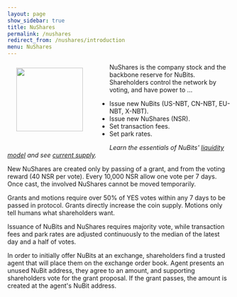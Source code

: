 ```yaml
---
layout: page
show_sidebar: true
title: NuShares
permalink: /nushares
redirect_from: /nushares/introduction
menu: NuShares
---
```

<img src="{{ site.url }}{{ site.baseurl }}/assets/nushares-logo-full-150-twotone.png" width="150" height="143" alt="" style="float: left; margin: 10px 60px 40px 20px">
NuShares is the company stock and the backbone reserve for NuBits. Shareholders control the network by voting, and have power to …

- Issue new NuBits (US-NBT, CN-NBT, EU-NBT, X-NBT).
- Issue new NuShares (NSR).
- Set transaction fees.
- Set park rates.

*Learn the essentials of NuBits' [liquidity model](https://discuss.nubits.com/t/nubits-liquidity-model/5395) and see [current supply](https://nubits.com/supply).*

New NuShares are created only by passing of a grant, and from the voting reward (40 NSR per vote). Every 10,000 NSR allow one vote per 7 days. Once cast, the involved NuShares cannot be moved temporarily.

Grants and motions require over 50% of YES votes within any 7 days to be passed in protocol. Grants directly increase the coin supply. Motions only tell humans what shareholders want.

Issuance of NuBits and NuShares requires majority vote, while transaction fees and park rates are adjusted continuously to the median of the latest day and a half of votes.

In order to initially offer NuBits at an exchange, shareholders find a trusted agent that will place them on the exchange order book. Agent presents an unused NuBit address, they agree to an amount, and supporting shareholders vote for the grant proposal. If the grant passes, the amount is created at the agent's NuBit address.

